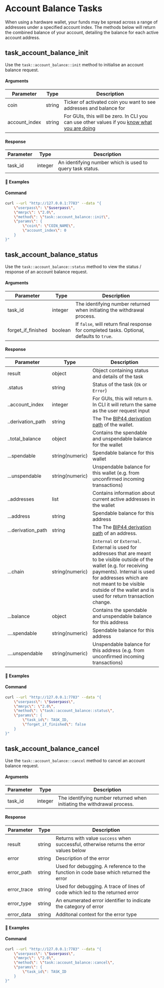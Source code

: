 # Account Balance Tasks

When using a hardware wallet, your funds may be spread across a range of addresses under a specified account index. The methods below will return the combined balance of your account, detailing the balance for each active account address.


## task\_account\_balance\_init

Use the `task::account_balance::init` method to initialise an account balance request.


#### Arguments

| Parameter          | Type    | Description                                                                                                                                     |
| ------------------ | ------- | ----------------------------------------------------------------------------------------------------------------------------------------------- |
| coin               | string  | Ticker of activated coin you want to see addresses and balance for                                                                              |
| account_index      | string  | For GUIs, this will be zero. In CLI you can use other values if you [know what you are doing](https://learnmeabitcoin.com/technical/hd-wallets) |


#### Response

| Parameter  | Type    | Description                                               |
| ---------- | ------- | --------------------------------------------------------- |
| task_id    | integer | An identifying number which is used to query task status. |

#### :pushpin: Examples

#### Command

```bash
curl --url "http://127.0.0.1:7783" --data "{
    \"userpass\": \"$userpass\",
    \"mmrpc\": \"2.0\",
    \"method\": \"task::account_balance::init\",
    \"params\": {
        \"coin\": \"COIN_NAME\",
        \"account_index\": 0
    }
}"
```

<div style="margin-top: 0.5rem;">

<collapse-text hidden title="Response">

#### Response (ready, successful)

```json
{
    "mmrpc": "2.0",
    "result": {
        "task_id": 6
    },
    "id": null
}

```

</collapse-text>

</div>


## task\_account\_balance\_status

Use the `task::account_balance::status` method to view the status / response of an account balance request.


#### Arguments

| Parameter          | Type    | Description                                                                               |
| ------------------ | ------- | ----------------------------------------------------------------------------------------- |
| task_id            | integer | The identifying number returned when initiating the withdrawal process.                   |
| forget_if_finished | boolean | If `false`, will return final response for completed tasks. Optional, defaults to `true`. |


#### Response

| Parameter           | Type            | Description                                                                         |
| ------------------- | --------------- | ----------------------------------------------------------------------------------- |
| result              | object          | Object containing status and details of the task                                    |
| .status             | string          | Status of the task (`Ok` or `Error`)                                                |
| ..account_index     | integer         | For GUIs, this will return `0`. In CLI it will return the same as the user request input |
| ..derivation_path   | string          | The The [BIP44 derivation path](https://github.com/bitcoin/bips/blob/master/bip-0044.mediawiki) of the wallet. |
| ..total_balance     | object          | Contains the spendable and unspendable balance for the wallet                       |
| ...spendable        | string(numeric) | Spendable balance for this wallet                                                   |
| ...unspendable      | string(numeric) | Unspendable balance for this wallet (e.g. from unconfirmed incoming transactions)   |
| ..addresses         | list            | Contains information about current active addresses in the wallet                   |
| ...address          | string          | Spendable balance for this address                                                  |
| ...derivation_path  | string          | The The [BIP44 derivation path](https://github.com/bitcoin/bips/blob/master/bip-0044.mediawiki) of an address. |
| ...chain            | string(numeric) | `Internal` or `External`.   External is used for addresses that are meant to be visible outside of the wallet (e.g. for receiving payments). Internal is used for addresses which are not meant to be visible outside of the wallet and is used for return transaction change. |
| ...balance          | object          | Contains the spendable and unspendable balance for this address                     |
| ....spendable       | string(numeric) | Spendable balance for this address                                                  |
| ....unspendable     | string(numeric) | Unspendable balance for this address (e.g. from unconfirmed incoming transactions)  |

#### :pushpin: Examples

#### Command

```bash
curl --url "http://127.0.0.1:7783" --data "{
    \"userpass\": \"$userpass\",
    \"mmrpc\": \"2.0\",
    \"method\": \"task::account_balance::status\",
    \"params\": {
        \"task_id\": TASK_ID,
        \"forget_if_finished\": false
    }
}"
```

<div style="margin-top: 0.5rem;">

<collapse-text hidden title="Response">

#### Response (ready, successful)

```json
{
    "mmrpc": "2.0",
    "result": {
        "status": "Ok",
        "details": {
            "account_index": 0,
            "derivation_path": "m/44'/20'/0'",
            "total_balance": {
                "spendable": "99.999",
                "unspendable": "0"
            },
            "addresses": [{
                "address": "DJdsr4Mhqm1afkbxwBJfwH6236xNh5kJZU",
                "derivation_path": "m/44'/20'/0'/0/0",
                "chain": "External",
                "balance": {
                    "spendable": "49.999",
                    "unspendable": "0"
                }
            }, {
                "address": "DJdsr4Mhqm1afkbxwBJfwH6236xNh5kJZU",
                "derivation_path": "m/44'/20'/0'/0/1",
                "chain": "External",
                "balance": {
                    "spendable": "50",
                    "unspendable": "0"
                }
            }, {
                "address": "DJdsr4Mhqm1afkbxwBJfwH6236xNh5kJZU",
                "derivation_path": "m/44'/20'/0'/0/2",
                "chain": "External",
                "balance": {
                    "spendable": "0",
                    "unspendable": "0"
                }
            }]
        }
    },
    "id": null
}
```

</collapse-text>

</div>

## task\_account\_balance\_cancel

Use the `task::account_balance::cancel` method to cancel an account balance request.


#### Arguments

| Parameter          | Type    | Description                                                                               |
| ------------------ | ------- | ----------------------------------------------------------------------------------------- |
| task_id            | integer | The identifying number returned when initiating the withdrawal process.                   |


#### Response

| Parameter          | Type     | Description                                                                            |
| ------------------ | -------- | -------------------------------------------------------------------------------------- |
| result             | string   | Returns with value `success` when successful, otherwise returns the error values below |
| error              | string   | Description of the error                                                               |
| error_path         | string   | Used for debugging. A reference to the function in code base which returned the error  |
| error_trace        | string   | Used for debugging. A trace of lines of code which led to the returned error           |
| error_type         | string   | An enumerated error identifier to indicate the category of error                       |
| error_data         | string   | Additonal context for the error type                                                   |

#### :pushpin: Examples

#### Command

```bash
curl --url "http://127.0.0.1:7783" --data "{
    \"userpass\": \"$userpass\",
    \"mmrpc\": \"2.0\",
    \"method\": \"task::account_balance::cancel\",
    \"params\": {
        \"task_id\": TASK_ID
    }
}"
```

<div style="margin-top: 0.5rem;">

<collapse-text hidden title="Response">

#### Response (ready, successful)

```json
{
    "mmrpc": "2.0",
    "result": "success",
    "id": null
}
```

#### Response (error, task already finished)

```json
{
    "mmrpc": "2.0",
    "error": "Task is finished already",
    "error_path": "init_account_balance.manager",
    "error_trace": "init_account_balance:113] manager:104]",
    "error_type": "TaskFinished",
    "error_data": 2,
    "id": null
}
```

</collapse-text>

</div>

